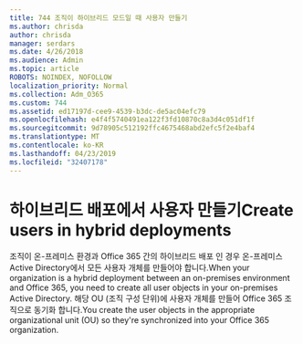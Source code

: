 ```yaml
---
title: 744 조직이 하이브리드 모드일 때 사용자 만들기
ms.author: chrisda
author: chrisda
manager: serdars
ms.date: 4/26/2018
ms.audience: Admin
ms.topic: article
ROBOTS: NOINDEX, NOFOLLOW
localization_priority: Normal
ms.collection: Adm_O365
ms.custom: 744
ms.assetid: ed17197d-cee9-4539-b3dc-de5ac04efc79
ms.openlocfilehash: e4f4f5740491ea122f3fd10870c8a3d4c051df1f
ms.sourcegitcommit: 9d78905c512192ffc4675468abd2efc5f2e4baf4
ms.translationtype: MT
ms.contentlocale: ko-KR
ms.lasthandoff: 04/23/2019
ms.locfileid: "32407178"
---
```

# <a name="create-users-in-hybrid-deployments"></a><span data-ttu-id="ea24a-102">하이브리드 배포에서 사용자 만들기</span><span class="sxs-lookup"><span data-stu-id="ea24a-102">Create users in hybrid deployments</span></span>

<span data-ttu-id="ea24a-103">조직이 온-프레미스 환경과 Office 365 간의 하이브리드 배포 인 경우 온-프레미스 Active Directory에서 모든 사용자 개체를 만들어야 합니다.</span><span class="sxs-lookup"><span data-stu-id="ea24a-103">When your organization is a hybrid deployment between an on-premises environment and Office 365, you need to create all user objects in your on-premises Active Directory.</span></span> <span data-ttu-id="ea24a-104">해당 OU (조직 구성 단위)에 사용자 개체를 만들어 Office 365 조직으로 동기화 합니다.</span><span class="sxs-lookup"><span data-stu-id="ea24a-104">You create the user objects in the appropriate organizational unit (OU) so they're synchronized into your Office 365 organization.</span></span>

